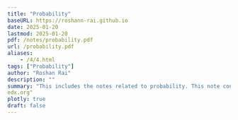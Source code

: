 ```yaml
---
title: "Probability" 
baseURL: https://roshann-rai.github.io
date: 2025-01-20
lastmod: 2025-01-20
pdf: /notes/probability.pdf
url: /probability.pdf
aliases: 
    - /4/4.html
tags: ["Probability"]
author: "Roshan Rai"
description: "" 
summary: "This includes the notes related to probability. This note contains parts that I learnt from the Probability and Statistics course of Georgia Tech university's."
edx.org" 
plotly: true
draft: false
---
```



